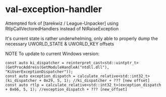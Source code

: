 # val-exception-handler

Attempted fork of [tarekwiz / League-Unpacker] using RtlpCallVectoredHandlers instead of NtRaiseException

It's current state is rather underwhelming, only able to properly dump the necessary UWORLD_STATE & UWORLD_KEY offsets

NOTE
To update to current Windows version: 

```
const auto ki_dispatcher = reinterpret_cast<std::uintptr_t>(GetProcAddress(GetModuleHandleA("ntdll.dll"), "KiUserExceptionDispatcher"));
const auto exception_dispatch = calculate_relative<std::int32_t>(ki_dispatcher + 0x29, 5, 1); //ki_dispatcher + ??? [new offset]
const auto rtlp = calculate_relative<std::int32_t>(exception_dispatch + 0x66, 5, 1); //exception_dispatch + ??? [new_offset]
```

